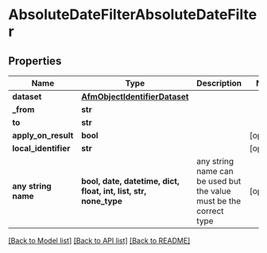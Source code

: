 # AbsoluteDateFilterAbsoluteDateFilter


## Properties
Name | Type | Description | Notes
------------ | ------------- | ------------- | -------------
**dataset** | [**AfmObjectIdentifierDataset**](AfmObjectIdentifierDataset.md) |  | 
**_from** | **str** |  | 
**to** | **str** |  | 
**apply_on_result** | **bool** |  | [optional] 
**local_identifier** | **str** |  | [optional] 
**any string name** | **bool, date, datetime, dict, float, int, list, str, none_type** | any string name can be used but the value must be the correct type | [optional]

[[Back to Model list]](../README.md#documentation-for-models) [[Back to API list]](../README.md#documentation-for-api-endpoints) [[Back to README]](../README.md)


